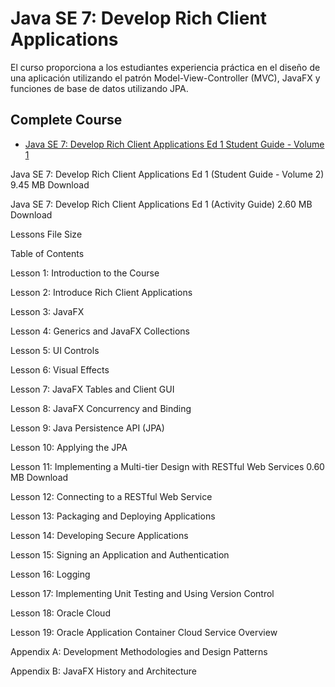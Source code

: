 # Java SE 7: Develop Rich Client Applications

El curso proporciona a los estudiantes experiencia práctica en el diseño de una aplicación utilizando el patrón Model-View-Controller (MVC), JavaFX y funciones de base de datos utilizando JPA.

## Complete Course

* [Java SE 7: Develop Rich Client Applications Ed 1 Student Guide - Volume 1](004_Java_SE_7_Develop_Rich_Client_Applications/sg1.pdf)

Java SE 7: Develop Rich Client Applications Ed 1 (Student Guide - Volume 2)	9.45 MB	Download

Java SE 7: Develop Rich Client Applications Ed 1 (Activity Guide)	2.60 MB	Download

Lessons	File Size	 

Table of Contents

Lesson 1: Introduction to the Course

Lesson 2: Introduce Rich Client Applications

Lesson 3: JavaFX

Lesson 4: Generics and JavaFX Collections

Lesson 5: UI Controls

Lesson 6: Visual Effects

Lesson 7: JavaFX Tables and Client GUI

Lesson 8: JavaFX Concurrency and Binding

Lesson 9: Java Persistence API (JPA)

Lesson 10: Applying the JPA

Lesson 11: Implementing a Multi-tier Design with RESTful Web Services	0.60 MB	Download

Lesson 12: Connecting to a RESTful Web Service

Lesson 13: Packaging and Deploying Applications

Lesson 14: Developing Secure Applications

Lesson 15: Signing an Application and Authentication

Lesson 16: Logging

Lesson 17: Implementing Unit Testing and Using Version Control

Lesson 18: Oracle Cloud

Lesson 19: Oracle Application Container Cloud Service Overview

Appendix A: Development Methodologies and Design Patterns

Appendix B: JavaFX History and Architecture
